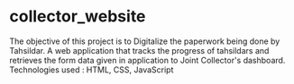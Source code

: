 # collector_website
The objective of this project is to Digitalize the paperwork being done by Tahsildar. A web application that tracks the progress of tahsildars and retrieves the form data given in application to Joint Collector's dashboard.
Technologies used : HTML, CSS, JavaScript
